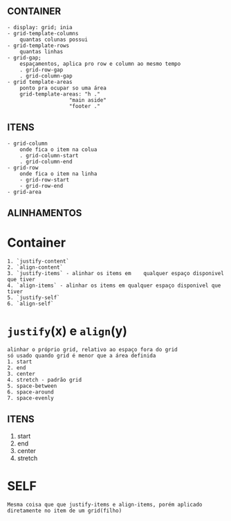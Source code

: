 ## CONTAINER

    - display: grid; inia
    - grid-template-columns 
        quantas colunas possui
    - grid-template-rows 
        quantas linhas
    - grid-gap; 
        espaçamentos, aplica pro row e column ao mesmo tempo
        . grid-row-gap
        . grid-column-gap
    - grid template-areas
        ponto pra ocupar so uma área
        grid-template-areas: "h ."
                        "main aside"
                        "footer ."

## ITENS

    - grid-column
        onde fica o item na colua
        . grid-column-start
        . grid-column-end
    - grid-row
        onde fica o item na linha
        - grid-row-start
        - grid-row-end
    - grid-area

  
## ALINHAMENTOS

# Container
    1. `justify-content`
    2. `align-content` 
    3. `justify-items` - alinhar os items em    qualquer espaço disponivel que tiver
    4. `align-items` - alinhar os items em qualquer espaço disponivel que tiver 
    5. `justify-self`
    6. `align-self`

# `justify`(x) e `align`(y)
    alinhar o próprio grid, relativo ao espaço fora do grid
    só usado quando grid é menor que a área definida
    1. start
    2. end
    3. center
    4. stretch - padrão grid
    5. space-between
    6. space-around
    7. space-evenly

## ITENS
1. start
2. end
3. center
4. stretch

# SELF
    Mesma coisa que que justify-items e align-items, porém aplicado diretamente no item de um grid(filho)


